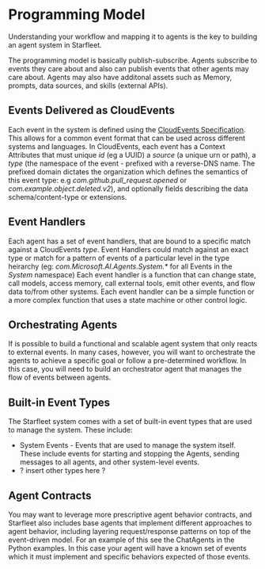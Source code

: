 # Programming Model

Understanding your workflow and mapping it to agents is the key to building an agent system in Starfleet.

The programming model is basically publish-subscribe. Agents subscribe to events they care about and also can publish events that other agents may care about. Agents may also have additonal assets such as Memory, prompts, data sources, and skills (external APIs).

## Events Delivered as CloudEvents

Each event in the system is defined using the [CloudEvents Specification](https://cloudevents.io/). This allows for a common event format that can be used across different systems and languages.  In CloudEvents, each event has a Context Attributes that must unique *id* (eg a UUID) a *source* (a unique urn or path), a *type* (the namespace of the event - prefixed with a reverse-DNS name. The prefixed domain dictates the organization which defines the semantics of this event type: e.g *com.github.pull_request.opened* or
*com.example.object.deleted.v2*), and optionally fields describing the data schema/content-type or extensions.

## Event Handlers

Each agent has a set of event handlers, that are bound to a specific match against a CloudEvents *type*. Event Handlers could match against an exact type or match for a pattern of events of a particular level in the type heirarchy (eg: *com.Microsoft.AI.Agents.System.\** for all Events in the *System* namespace) Each event handler is a function that can change state, call models, access memory, call external tools, emit other events, and flow data to/from other systems. Each event handler can be a simple function or a more complex function that uses a state machine or other control logic.

## Orchestrating Agents

If is possible to build a functional and scalable agent system that only reacts to external events. In many cases, however, you will want to orchestrate the agents to achieve a specific goal or follow a pre-determined workflow. In this case, you will need to build an orchestrator agent that manages the flow of events between agents.

## Built-in Event Types

The Starfleet system comes with a set of built-in event types that are used to manage the system. These include:

* System Events - Events that are used to manage the system itself. These include events for starting and stopping the Agents, sending messages to all agents, and other system-level events.
* ? insert other types here ?

## Agent Contracts

You may want to leverage more prescriptive agent behavior contracts, and Starfleet also includes base agents that implement different approaches to agent behavior, including layering request/response patterns on top of the event-driven model. For an example of this see the ChatAgents in the Python examples. In this case your agent will have a known set of events which it must implement and specific behaviors expected of those events.
